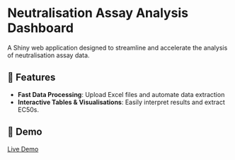# Neutralisation Assay Analysis Dashboard  

A Shiny web application designed to streamline and accelerate the analysis of neutralisation assay data.  

## 📌 Features  
- **Fast Data Processing**: Upload Excel files and automate data extraction  
- **Interactive Tables & Visualisations**: Easily interpret results and extract EC50s.

## 🚀 Demo  
[Live Demo](https://mb02.shinyapps.io/NeutralisationAnalyser2/?fbclid=IwAR38xwfjopTflSbKS2LYBYOvHg7tO4gBicwOdcEgw6SskC1M4F5hQqUoiY0)
